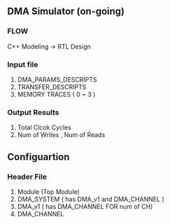 ## DMA Simulator (on-going)
### FLOW
  C++ Modeling -> RTL Design  
### Input file 
1. DMA_PARAMS_DESCRIPTS
2. TRANSFER_DESCRIPTS
3. MEMORY TRACES ( 0 ~ 3 )

### Output Results
1. Total Clcok Cycles
2. Num of Writes , Num of Reads

## Configuartion
### Header File
1. Module (Top Module)
2. DMA_SYSTEM ( has DMA_v1 and DMA_CHANNEL )
3. DMA_v1 ( has DMA_CHANNEL FOR num of CH)
4. DMA_CHANNEL
